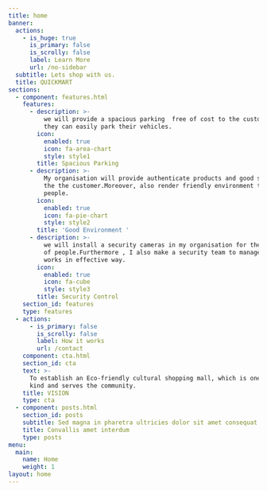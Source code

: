 ```yaml
---
title: home
banner:
  actions:
    - is_huge: true
      is_primary: false
      is_scrolly: false
      label: Learn More
      url: /no-sidebar
  subtitle: Lets shop with us.
  title: QUICKMART
sections:
  - component: features.html
    features:
      - description: >-
          we will provide a spacious parking  free of cost to the customer which
          they can easily park their vehicles.
        icon:
          enabled: true
          icon: fa-area-chart
          style: style1
        title: Spacious Parking
      - description: >-
          My organisation will provide authenticate products and good service to
          the the customer.Moreover, also render friendly environment to the
          people.
        icon:
          enabled: true
          icon: fa-pie-chart
          style: style2
        title: 'Good Environment '
      - description: >-
          we will install a security cameras in my organisation for the safety
          of people.Furthermore , I also make a security team to manage all the
          works in effective way.
        icon:
          enabled: true
          icon: fa-cube
          style: style3
        title: Security Control
    section_id: features
    type: features
  - actions:
      - is_primary: false
        is_scrolly: false
        label: How it works
        url: /contact
    component: cta.html
    section_id: cta
    text: >-
      To establish an Eco-friendly cultural shopping mall, which is one of its
      kind and serves the community.
    title: VISION
    type: cta
  - component: posts.html
    section_id: posts
    subtitle: Sed magna in pharetra ultricies dolor sit amet consequat adipiscing lorem.
    title: Convallis amet interdum
    type: posts
menu:
  main:
    name: Home
    weight: 1
layout: home
---
```


